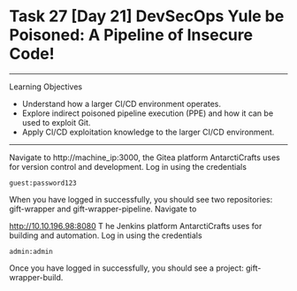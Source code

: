 # Task 27  [Day 21] DevSecOps Yule be Poisoned: A Pipeline of Insecure Code!

---

Learning Objectives

- Understand how a larger CI/CD environment operates.
- Explore indirect poisoned pipeline execution (PPE) and how it can be used to exploit Git.
- Apply CI/CD exploitation knowledge to the larger CI/CD environment.

---


Navigate to http://machine_ip:3000, the Gitea platform AntarctiCrafts uses for version control and development. Log in using the 
credentials
```
guest:password123
```
When you have logged in successfully, you should see two repositories: gift-wrapper and gift-wrapper-pipeline. Navigate to

http://10.10.196.98:8080
T
he Jenkins platform AntarctiCrafts uses for building and automation. Log in using the credentials 
```
admin:admin
```
 Once you have logged in successfully, you should see a project: gift-wrapper-build.
